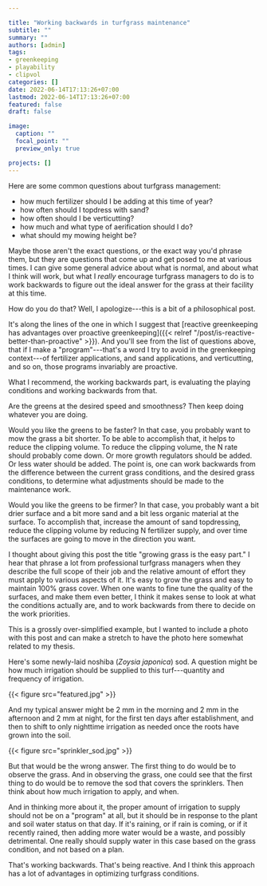 ```yaml
---

title: "Working backwards in turfgrass maintenance"
subtitle: ""
summary: ""
authors: [admin]
tags: 
- greenkeeping
- playability
- clipvol
categories: []
date: 2022-06-14T17:13:26+07:00
lastmod: 2022-06-14T17:13:26+07:00
featured: false
draft: false

image:
  caption: ""
  focal_point: ""
  preview_only: true

projects: []
---
```


Here are some common questions about turfgrass management:

* how much fertilizer should I be adding at this time of year?
* how often should I topdress with sand?
* how often should I be verticutting?
* how much and what type of aerification should I do?
* what should my mowing height be?

Maybe those aren't the exact questions, or the exact way you'd phrase them, but they are questions that come up and get posed to me at various times. I can give some general advice about what is normal, and about what I think will work, but what I *really* encourage turfgrass managers to do is to work backwards to figure out the ideal answer for the grass at their facility at this time.

How do you do that? Well, I apologize---this is a bit of a philosophical post.

It's along the lines of the one in which I suggest that [reactive greenkeeping has advantages over proactive greenkeeping]({{< relref "/post/is-reactive-better-than-proactive" >}}). And you'll see from the list of questions above, that if I make a "program"---that's a word I try to avoid in the greenkeeping context---of fertilizer applications, and sand applications, and verticutting, and so on, those programs invariably are proactive.

What I recommend, the working backwards part, is evaluating the playing conditions and working backwards from that. 

Are the greens at the desired speed and smoothness? Then keep doing whatever you are doing.

Would you like the greens to be faster? In that case, you probably want to mow the grass a bit shorter. To be able to accomplish that, it helps to reduce the clipping volume. To reduce the clipping volume, the N rate should probably come down. Or more growth regulators should be added. Or less water should be added. The point is, one can work backwards from the difference between the current grass conditions, and the desired grass conditions, to determine what adjustments should be made to the maintenance work.

Would you like the greens to be firmer? In that case, you probably want a bit drier surface and a bit more sand and a bit less organic material at the surface. To accomplish that, increase the amount of sand topdressing, reduce the clipping volume by reducing N fertilizer supply, and over time the surfaces are going to move in the direction you want.

I thought about giving this post the title "growing grass is the easy part." I hear that phrase a lot from professional turfgrass managers when they describe the full scope of their job and the relative amount of effort they must apply to various aspects of it. It's easy to grow the grass and easy to maintain 100% grass cover. When one wants to fine tune the quality of the surfaces, and make them even better, I think it makes sense to look at what the conditions actually are, and to work backwards from there to decide on the work priorities.

This is a grossly over-simplified example, but I wanted to include a photo with this post and can make a stretch to have the photo here somewhat related to my thesis.

Here's some newly-laid noshiba (*Zoysia japonica*) sod. A question might be how much irrigation should be supplied to this turf---quantity and frequency of irrigation.

{{< figure src="featured.jpg" >}}

And my typical answer might be 2 mm in the morning and 2 mm in the afternoon and 2 mm at night, for the first ten days after establishment, and then to shift to only nighttime irrigation as needed once the roots have grown into the soil.

{{< figure src="sprinkler_sod.jpg" >}}

But that would be the wrong answer. The first thing to do would be to observe the grass. And in observing the grass, one could see that the first thing to do would be to remove the sod that covers the sprinklers. Then think about how much irrigation to apply, and when. 

And in thinking more about it, the proper amount of irrigation to supply should not be on a "program" at all, but it should be in response to the plant and soil water status on that day. If it's raining, or if rain is coming, or if it recently rained, then adding more water would be a waste, and possibly detrimental. One really should supply water in this case based on the grass condition, and not based on a plan. 

That's working backwards. That's being reactive. And I think this approach has a lot of advantages in optimizing turfgrass conditions. 


